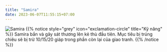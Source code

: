 ```yaml
---
title: "Samira"
date: 2023-06-07T11:55:15+07:00
---
```

![Samira](https://storage.googleapis.com/www.publish.nocodesites.co.uk/prod/2542/files/4e7b799623a4311a52b8016a65c93628c04b1cd85016991c8cb59fe99bbcbec723059c8510889bee670089e4f36c388f5996f4fc0f59f24aaa140b33eaf3dd4a.png)
{{% notice style="grey" icon="exclamation-circle" title="Kỹ năng" %}}
Samira bắn và gây sát thương lên kẻ thù đầu tiên. Mục tiêu bị trúng chiêu sẽ bị trừ 10/15/20 giáp trong phần còn lại của giao tranh.
{{% /notice %}}